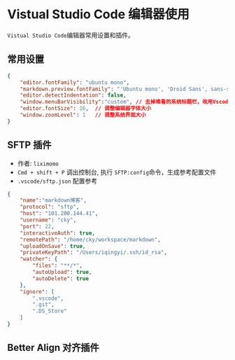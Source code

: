 # Vistual Studio Code 编辑器使用

`Vistual Studio Code`编辑器常用设置和插件。

## 常用设置

```json
{
    "editor.fontFamily": "ubuntu mono",
    "markdown.preview.fontFamily": "'Ubuntu mono', 'Droid Sans', sans-serif",
    "editor.detectIndentation": false,
    "window.menuBarVisibility":"custom", // 去掉难看的系统标题栏，改用Vscode自己的
    "editor.fontSize": 16,  // 调整编辑器字体大小
    "window.zoomLevel": 1   // 调整系统界面大小
}
```

## SFTP 插件

- 作者: `liximomo`
- `Cmd + shift + P` 调出控制台, 执行 `SFTP:config`命令，生成参考配置文件
- `.vscode/sftp.json` 配置参考

```json
{
    "name":"markdown博客",
    "protocol": "sftp",
    "host": "101.200.144.41",
    "username": "cky",
    "port": 22,
    "interactiveAuth": true,
    "remotePath": "/home/cky/workspace/markdown",
    "uploadOnSave": true,
    "privateKeyPath": "/Users/iqingyi/.ssh/id_rsa",
    "watcher": {
        "files": "**/*",
        "autoUpload": true,
        "autoDelete": true
    },
    "ignore": [
        ".vscode",
        ".git",
        ".DS_Store"
    ]
}
```

## Better Align 对齐插件